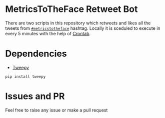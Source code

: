 # MetricsToTheFace Retweet Bot

There are two scripts in this repository which retweets and likes all the tweets from [`#metricstotheface`](https://twitter.com/search?q=%23MetricsToTheFace&src=hashtag_click) hashtag. Locally it is sceduled to execute in every 5 minutes with the help of [Crontab](https://en.wikipedia.org/wiki/Cron).

# Dependencies 

- [Tweepy](https://www.tweepy.org/)

`pip install tweepy`

# Issues and PR

Feel free to raise any issue or make a pull request 
